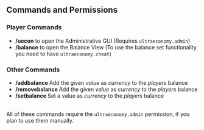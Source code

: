 ## Commands and Permissions



### Player Commands
* **/uecon** to open the Administrative GUI
(Requires ``ultraeconomy.admin``)
* **/balance** to open the Balance View
(To use the balance set functionality you need to have ``ultraeconomy.cheat``)


### Other Commands
* **/addbalance <Player> <Currency> <Value>**
  Add the given *value* as *currency* to the *players* balance
* **/removebalance <Player> <Currency> <Value>**
  Add the given *value* as *currency* to the *players* balance
* **/setbalance <Player> <Currency> <Value>**
  Set a value as *currency* to the *players* balance

\
All of these commands require the ``ultraeconomy.admin`` permission, if you plan to use them manually.
